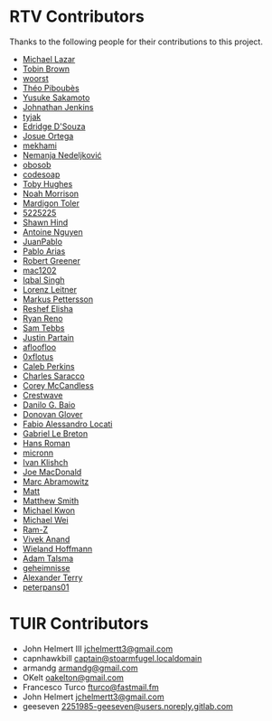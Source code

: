 # RTV Contributors

Thanks to the following people for their contributions to this project.

-   [Michael Lazar](https://github.com/michael-lazar)
-   [Tobin Brown](https://github.com/Brobin)
-   [woorst](https://github.com/woorst)
-   [Théo Piboubès](https://github.com/ThePib)
-   [Yusuke Sakamoto](https://github.com/yskmt)
-   [Johnathan Jenkins](https://github.com/shaggytwodope)
-   [tyjak](https://github.com/tyjak)
-   [Edridge D\'Souza](https://github.com/edridgedsouza)
-   [Josue Ortega](https://github.com/noahfx)
-   [mekhami](https://github.com/mekhami)
-   [Nemanja Nedeljković](https://github.com/nemanjan00)
-   [obosob](https://github.com/obosob)
-   [codesoap](https://github.com/codesoap)
-   [Toby Hughes](https://github.com/tobywhughes)
-   [Noah Morrison](https://github.com/noahmorrison)
-   [Mardigon Toler](https://github.com/mardigontoler)
-   [5225225](https://github.com/5225225)
-   [Shawn Hind](https://github.com/shawnhind)
-   [Antoine Nguyen](https://github.com/anhtuann)
-   [JuanPablo](https://github.com/juanpabloaj)
-   [Pablo Arias](https://github.com/pabloariasal)
-   [Robert Greener](https://github.com/ragreener1)
-   [mac1202](https://github.com/mac1202)
-   [Iqbal Singh](https://github.com/nagracks)
-   [Lorenz Leitner](https://github.com/LoLei)
-   [Markus Pettersson](https://github.com/MarkusPettersson98)
-   [Reshef Elisha](https://github.com/ReshefElisha)
-   [Ryan Reno](https://github.com/rreno)
-   [Sam Tebbs](https://github.com/SamTebbs33)
-   [Justin Partain](https://github.com/jupart)
-   [afloofloo](https://github.com/afloofloo)
-   [0xflotus](https://github.com/0xflotus)
-   [Caleb Perkins](https://github.com/calebperkins)
-   [Charles Saracco](https://github.com/crsaracco)
-   [Corey McCandless](https://github.com/cmccandless)
-   [Crestwave](https://github.com/Crestwave)
-   [Danilo G. Baio](https://github.com/dbaio)
-   [Donovan Glover](https://github.com/GloverDonovan)
-   [Fabio Alessandro Locati](https://github.com/Fale)
-   [Gabriel Le Breton](https://github.com/GabLeRoux)
-   [Hans Roman](https://github.com/snahor)
-   [micronn](https://github.com/micronn)
-   [Ivan Klishch](https://github.com/klivan)
-   [Joe MacDonald](https://github.com/joeythesaint)
-   [Marc Abramowitz](https://github.com/msabramo)
-   [Matt](https://github.com/mehandes)
-   [Matthew Smith](https://github.com/msmith491)
-   [Michael Kwon](https://github.com/mskwon)
-   [Michael Wei](https://github.com/no2chem)
-   [Ram-Z](https://github.com/Ram-Z)
-   [Vivek Anand](https://github.com/vivekanand1101)
-   [Wieland Hoffmann](https://github.com/mineo)
-   [Adam Talsma](https://github.com/a-tal)
-   [geheimnisse](https://github.com/geheimnisse)
-   [Alexander Terry](https://github.com/mralext20)
-   [peterpans01](https://github.com/peterpans01)

# TUIR Contributors

-   John Helmert III <jchelmertt3@gmail.com>
-   capnhawkbill <captain@stoarmfugel.localdomain>
-   armandg <armandg@gmail.com>
-   OKelt <oakelton@gmail.com>
-   Francesco Turco <fturco@fastmail.fm>
-   John Helmert <jchelmertt3@gmail.com>
-   geeseven <2251985-geeseven@users.noreply.gitlab.com>

